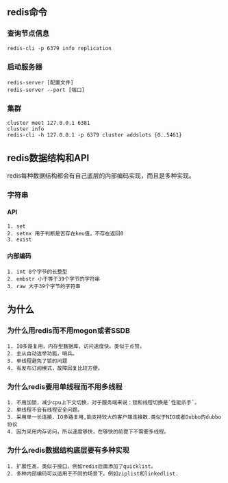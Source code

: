 ## redis命令
### 查询节点信息
```
redis-cli -p 6379 info replication
```

### 启动服务器
```
redis-server [配置文件]
redis-server --port [端口]
```

### 集群
```
cluster meet 127.0.0.1 6381
cluster info
redis-cli -h 127.0.0.1 -p 6379 cluster addslots {0..5461}
```

## redis数据结构和API
redis每种数据结构都会有自己底层的内部编码实现，而且是多种实现。
### 字符串
#### API
```
1. set
2. setnx 用于判断是否存在keu值，不存在返回0
3. exist
```
#### 内部编码
```
1. int 8个字节的长整型
2. embstr 小于等于39个字节的字符串
3. raw 大于39个字节的字符串
```
## 为什么
### 为什么用redis而不用mogon或者SSDB
```
1. IO多路复用，内存型数据库，访问速度快。类似于点赞。
2. 主从自动选举功能，哨兵。
3. 单线程避免了锁的问题
4. 有发布订阅模式，故障回复比较方便。
```

### 为什么redis要用单线程而不用多线程
```
1. 不用加锁，减少cpu上下文切换，对于服务端来说：锁和线程切换是`性能杀手`。
2. 单线程不会有线程安全问题。
3. 采用单一长连接，IO多路复用,能支持较大的客户端连接数.类似于NIO或者Dubbo的dubbo协议
4. 因为采用内存访问，所以速度够快，在够快的前提下不需要多线程。
```

### 为什么redis数据结构底层要有多种实现
```
1. 扩展性高，类似于接口。例如redis后面添加了quicklist。
2. 多种内部编码可以适用于不同的场景下。例如ziplist和linkedlist.
```
